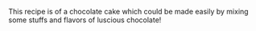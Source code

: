 This recipe is of a chocolate cake which could be made easily by mixing some stuffs and flavors of luscious chocolate! 